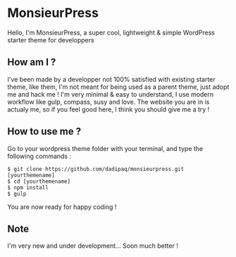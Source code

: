# MonsieurPress
Hello, I'm MonsieurPress, a super cool, lightweight & simple WordPress starter theme for developpers

## How am I ?
I've been made by a developper not 100% satisfied with existing starter theme, like them, I'm not meant for being used as a parent theme, just adopt me and hack me ! I'm very minimal & easy to understand, I use modern workflow like gulp, compass, susy and love. The website you are in is actualy me, so if you feel good here, I think you should give me a try !

## How to use me ?
Go to your wordpress theme folder with your terminal, and type the following commands : 

	$ git clone https://github.com/dadipaq/monsieurpress.git [yourthemename]
    $ cd [yourthemename]
	$ npm install
	$ gulp
 
 You are now ready for happy coding !
 
 ## Note
 I'm very new and under development... Soon much better !